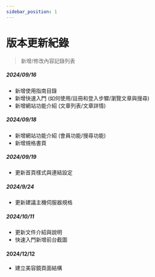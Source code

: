 ```yaml
---
sidebar_position: 1
---
```


# 版本更新紀錄

> 新增/修改內容記錄列表

##### 2024/09/16

- 新增使用指南目錄
- 新增快速入門 (如何使用/註冊和登入步驟/瀏覽文章與搜尋)
- 新增網站功能介紹 (文章列表/文章詳情)

##### 2024/09/18

- 新增網站功能介紹 (會員功能/搜尋功能)
- 新增規格書頁

##### 2024/09/19

- 更新首頁樣式與連結設定

##### 2024/9/24

- 更新建議主機伺服器規格

##### 2024/10/11

- 更新文件介紹與說明
- 快速入門新增前台截圖

#### 2024/12/12

- 建立美容鏡頁面結構

